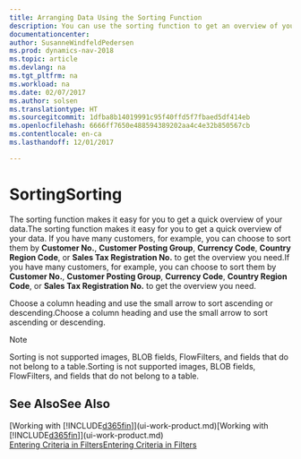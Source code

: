 ```yaml
---
title: Arranging Data Using the Sorting Function
description: You can use the sorting function to get an overview of your data. For example, you can sort customers by Currency Code to get a select sample of customers.
documentationcenter: 
author: SusanneWindfeldPedersen
ms.prod: dynamics-nav-2018
ms.topic: article
ms.devlang: na
ms.tgt_pltfrm: na
ms.workload: na
ms.date: 02/07/2017
ms.author: solsen
ms.translationtype: HT
ms.sourcegitcommit: 1dfba8b14019991c95f40ffd5f7fbaed5df414eb
ms.openlocfilehash: 6666ff7650e488594389202aa4c4e32b850567cb
ms.contentlocale: en-ca
ms.lasthandoff: 12/01/2017

---
```

# <a name="sorting"></a><span data-ttu-id="0d778-104">Sorting</span><span class="sxs-lookup"><span data-stu-id="0d778-104">Sorting</span></span>
<span data-ttu-id="0d778-105">The sorting function makes it easy for you to get a quick overview of your data.</span><span class="sxs-lookup"><span data-stu-id="0d778-105">The sorting function makes it easy for you to get a quick overview of your data.</span></span> <span data-ttu-id="0d778-106">If you have many customers, for example, you can choose to sort them by **Customer No.**, **Customer Posting Group**, **Currency Code**, **Country Region Code**, or **Sales Tax Registration No.** to get the overview you need.</span><span class="sxs-lookup"><span data-stu-id="0d778-106">If you have many customers, for example, you can choose to sort them by **Customer No.**, **Customer Posting Group**, **Currency Code**, **Country Region Code**, or **Sales Tax Registration No.** to get the overview you need.</span></span>

<span data-ttu-id="0d778-107">Choose a column heading and use the small arrow to sort ascending or descending.</span><span class="sxs-lookup"><span data-stu-id="0d778-107">Choose a column heading and use the small arrow to sort ascending or descending.</span></span>  

> [!NOTE]  
>   <span data-ttu-id="0d778-108">Sorting is not supported images, BLOB fields, FlowFilters, and fields that do not belong to a table.</span><span class="sxs-lookup"><span data-stu-id="0d778-108">Sorting is not supported images, BLOB fields, FlowFilters, and fields that do not belong to a table.</span></span>

## <a name="see-also"></a><span data-ttu-id="0d778-109">See Also</span><span class="sxs-lookup"><span data-stu-id="0d778-109">See Also</span></span>
<span data-ttu-id="0d778-110">[Working with [!INCLUDE[d365fin](includes/d365fin_md.md)]](ui-work-product.md)</span><span class="sxs-lookup"><span data-stu-id="0d778-110">[Working with [!INCLUDE[d365fin](includes/d365fin_md.md)]](ui-work-product.md)</span></span>  
[<span data-ttu-id="0d778-111">Entering Criteria in Filters</span><span class="sxs-lookup"><span data-stu-id="0d778-111">Entering Criteria in Filters</span></span>](ui-enter-criteria-filters.md)

